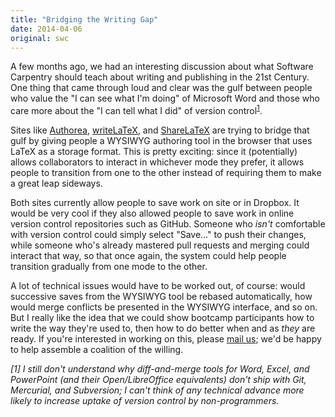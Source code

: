 ```yaml
---
title: "Bridging the Writing Gap"
date: 2014-04-06
original: swc
---
```

<p>
  A few months ago,
  we had an interesting discussion
  about what Software Carpentry should teach about writing and publishing in the 21st Century.
  One thing that came through loud and clear was the gulf between
  people who value the "I can see what I'm doing" of Microsoft Word
  and those who care more about the "I can tell what I did" of version control<sup><a href="#1">1</a></sup>.
</p>
<p>
  Sites like
  <a href="https://authorea.com/">Authorea</a>,
  <a href="https://www.writelatex.com/">writeLaTeX</a>,
  and <a href="https://www.sharelatex.com/">ShareLaTeX</a>
  are trying to bridge that gulf by giving people
  a WYSIWYG authoring tool in the browser
  that uses LaTeX as a storage format.
  This is pretty exciting:
  since it (potentially) allows collaborators to interact in whichever mode they prefer,
  it allows people to transition from one to the other instead of requiring them to make a great leap sideways.
</p>
<p>
  Both sites currently allow people to save work on site or in Dropbox.
  It would be very cool if they also allowed people to save work in online version control repositories
  such as GitHub.
  Someone who <em>isn't</em> comfortable with version control
  could simply select "Save…" to push their changes,
  while someone who's already mastered pull requests and merging could interact that way,
  so that once again,
  the system could help people transition gradually from one mode to the other.
</p>
<p>
  A lot of technical issues would have to be worked out, of course:
  would successive saves from the WYSIWYG tool be rebased automatically,
  how would merge conflicts be presented in the WYSIWYG interface,
  and so on.
  But I really like the idea that we could show bootcamp participants
  how to write the way they're used to,
  then how to do better when and as <em>they</em> are ready.
  If you're interested in working on this,
  please <a href="mailto:gvwilson@third-bit.com">mail us</a>;
  we'd be happy to help assemble a coalition of the willing.
</p>
<p id="1"><em>
    [1]
    I still don't understand why diff-and-merge tools for Word, Excel, and PowerPoint
    (and their Open/LibreOffice equivalents)
    don't ship with Git, Mercurial, and Subversion;
    I can't think of any technical advance more likely to increase uptake of version control by non-programmers.
</em></p>

